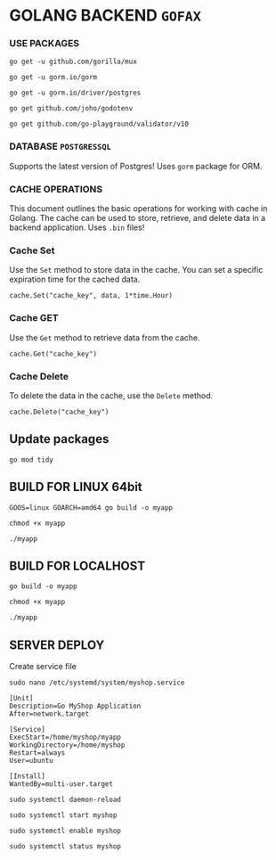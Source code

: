 # GOLANG BACKEND ````GOFAX````

### USE PACKAGES
```
go get -u github.com/gorilla/mux
```
```
go get -u gorm.io/gorm
```
```
go get -u gorm.io/driver/postgres
```
```
go get github.com/joho/godotenv
```
```
go get github.com/go-playground/validator/v10
```

### DATABASE `POSTGRESSQL`
Supports the latest version of Postgres!
Uses `gorm` package for ORM.

### CACHE OPERATIONS
This document outlines the basic operations for working with cache in Golang. The cache can be used to store, retrieve, and delete data in a backend application.
Uses `.bin` files!
### Cache Set
Use the `Set` method to store data in the cache. You can set a specific expiration time for the cached data.
```
cache.Set("cache_key", data, 1*time.Hour)
```
### Cache GET
Use the `Get` method to retrieve data from the cache.
```
cache.Get("cache_key")
```
### Cache Delete
To delete the data in the cache, use the `Delete` method.
```
cache.Delete("cache_key")
```
## Update packages
```
go mod tidy
```
## BUILD FOR LINUX 64bit
```
GOOS=linux GOARCH=amd64 go build -o myapp
```
```
chmod +x myapp
```
```
./myapp 
```
## BUILD FOR LOCALHOST
```
go build -o myapp
```
```
chmod +x myapp
```
```
./myapp 
```

## SERVER DEPLOY
Create service file
```
sudo nano /etc/systemd/system/myshop.service
```

```
[Unit]
Description=Go MyShop Application
After=network.target

[Service]
ExecStart=/home/myshop/myapp
WorkingDirectory=/home/myshop
Restart=always
User=ubuntu

[Install]
WantedBy=multi-user.target

```
```
sudo systemctl daemon-reload
```
```
sudo systemctl start myshop
```
```
sudo systemctl enable myshop
```
```
sudo systemctl status myshop
```
